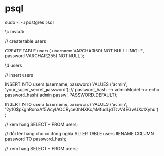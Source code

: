 # psql

sudo -i -u postgres psql

\c mvcdb

// create table users

CREATE TABLE users (
    username VARCHAR(50) NOT NULL UNIQUE,
    password VARCHAR(255) NOT NULL
);

\d users

// insert users

INSERT INTO users (username, password) VALUES ('admin', 'your_super_secret_password');
// password_hash --> adminModel ->> echo password_hash('admin passw', PASSWORD_DEFAULT);

INSERT INTO users (username, password) VALUES ('admin', '$2y$10$pKgnRonxAf5WcyIAOCRyce0hNXKc/aMfudLjdTzvV4EGwUXc1Xyhu');

// xem hang
SELECT * FROM users;

// đổi tên hàng cho có đúng nghĩa
ALTER TABLE users
RENAME COLUMN password TO password_hash;

// xem hang
SELECT * FROM users;
